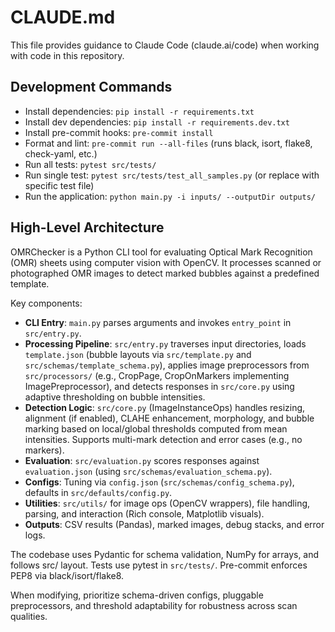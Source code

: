 # CLAUDE.md

This file provides guidance to Claude Code (claude.ai/code) when working with code in this repository.

## Development Commands

- Install dependencies: `pip install -r requirements.txt`
- Install dev dependencies: `pip install -r requirements.dev.txt`
- Install pre-commit hooks: `pre-commit install`
- Format and lint: `pre-commit run --all-files` (runs black, isort, flake8, check-yaml, etc.)
- Run all tests: `pytest src/tests/`
- Run single test: `pytest src/tests/test_all_samples.py` (or replace with specific test file)
- Run the application: `python main.py -i inputs/ --outputDir outputs/`

## High-Level Architecture

OMRChecker is a Python CLI tool for evaluating Optical Mark Recognition (OMR) sheets using computer vision with OpenCV. It processes scanned or photographed OMR images to detect marked bubbles against a predefined template.

Key components:
- **CLI Entry**: `main.py` parses arguments and invokes `entry_point` in `src/entry.py`.
- **Processing Pipeline**: `src/entry.py` traverses input directories, loads `template.json` (bubble layouts via `src/template.py` and `src/schemas/template_schema.py`), applies image preprocessors from `src/processors/` (e.g., CropPage, CropOnMarkers implementing ImagePreprocessor), and detects responses in `src/core.py` using adaptive thresholding on bubble intensities.
- **Detection Logic**: `src/core.py` (ImageInstanceOps) handles resizing, alignment (if enabled), CLAHE enhancement, morphology, and bubble marking based on local/global thresholds computed from mean intensities. Supports multi-mark detection and error cases (e.g., no markers).
- **Evaluation**: `src/evaluation.py` scores responses against `evaluation.json` (using `src/schemas/evaluation_schema.py`).
- **Configs**: Tuning via `config.json` (`src/schemas/config_schema.py`), defaults in `src/defaults/config.py`.
- **Utilities**: `src/utils/` for image ops (OpenCV wrappers), file handling, parsing, and interaction (Rich console, Matplotlib visuals).
- **Outputs**: CSV results (Pandas), marked images, debug stacks, and error logs.

The codebase uses Pydantic for schema validation, NumPy for arrays, and follows src/ layout. Tests use pytest in `src/tests/`. Pre-commit enforces PEP8 via black/isort/flake8.

When modifying, prioritize schema-driven configs, pluggable preprocessors, and threshold adaptability for robustness across scan qualities.